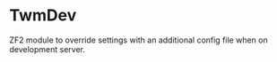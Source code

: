 TwmDev
======

ZF2 module to override settings with an additional config file when on development server.
